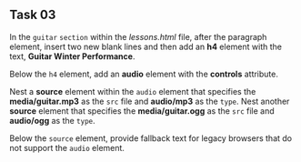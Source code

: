 ## Task 03
In the `guitar` `section` within the *lessons.html* file, after the paragraph element, insert two new blank lines and then add an **h4** element with the text, **Guitar Winter Performance**.

Below the `h4` element, add an **audio** element with the **controls**   attribute.

Nest a **source** element within the `audio` element that specifies the **media/guitar.mp3**  as the `src`  file and  **audio/mp3** as the `type`.
Nest another **source** element that specifies the **media/guitar.ogg** as the `src` file and **audio/ogg** as the `type`.

Below the `source` element, provide fallback text for legacy browsers that do not support the `audio` element. 